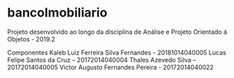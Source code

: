 # bancoImobiliario
Projeto desenvolvido ao longo da disciplina de Análise e Projeto Orientado á Objetos - 2019.2

Componentes
Kaleb Luiz Ferreira Silva Fernandes - 20181014040005
Lucas Felipe Santos da Cruz – 20172014040004
Thales Azevedo Silva – 20172014040005
Victor Augusto Fernandes Pereira - 20172014040022
